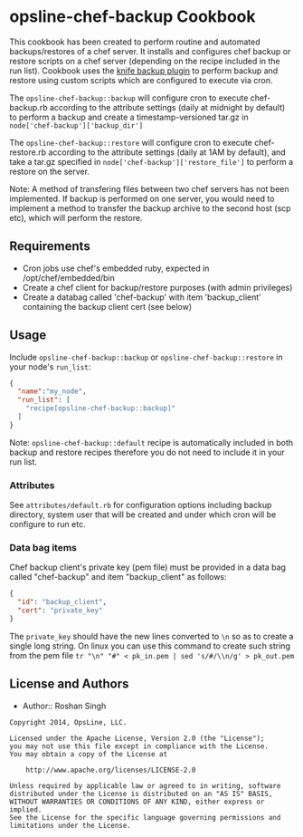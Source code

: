 opsline-chef-backup Cookbook
============================
This cookbook has been created to perform routine and automated backups/restores of a chef server. It installs and configures chef backup or restore scripts on a chef server (depending on the recipe included in the run list). Cookbook uses the [knife backup plugin](https://github.com/mdxp/knife-backup) to perform backup and restore using custom scripts which are configured to execute via cron. 

The `opsline-chef-backup::backup` will configure cron to execute chef-backup.rb according to the attribute settings (daily at midnight by default) to perform a backup and create a timestamp-versioned tar.gz in `node['chef-backup']['backup_dir']`

The `opsline-chef-backup::restore` will configure cron to execute chef-restore.rb according to the attribute settings (daily at 1AM by default), and take a tar.gz specified in `node['chef-backup']['restore_file']` to perform a restore on the server.


Note: A method of transfering files between two chef servers has not been implemented. If backup is performed on one server, you would need to implement a method to transfer the backup archive to the second host (scp etc), which will perform the restore.

Requirements
------------
- Cron jobs use chef's embedded ruby, expected in /opt/chef/embedded/bin
- Create a chef client for backup/restore purposes (with admin privileges)
- Create a databag called 'chef-backup' with item 'backup_client' containing the backup client cert (see below)

Usage
-----
Include `opsline-chef-backup::backup` or `opsline-chef-backup::restore` in your node's `run_list`:

```json
{
  "name":"my_node",
  "run_list": [
    "recipe[opsline-chef-backup::backup]"
  ]
}
```

Note: `opsline-chef-backup::default` recipe is automatically included in both backup and restore recipes therefore you do not need to include it in your run list.

### Attributes
See `attributes/default.rb` for configuration options including backup directory, system user that will be created and under which cron will be configure to run etc.

### Data bag items
Chef backup client's private key (pem file) must be provided in a data bag called "chef-backup" and item "backup_client" as follows:
```json
{
  "id": "backup_client",
  "cert": "private_key"
}
```
The `private_key` should have the new lines converted to `\n` so as to create a single long string. On linux you can use this command to create such string from the pem file `tr "\n" "#" < pk_in.pem | sed 's/#/\\n/g' > pk_out.pem`

License and Authors
-------------------
* Author:: Roshan Singh

```text
Copyright 2014, OpsLine, LLC.

Licensed under the Apache License, Version 2.0 (the "License");
you may not use this file except in compliance with the License.
You may obtain a copy of the License at

    http://www.apache.org/licenses/LICENSE-2.0

Unless required by applicable law or agreed to in writing, software
distributed under the License is distributed on an "AS IS" BASIS,
WITHOUT WARRANTIES OR CONDITIONS OF ANY KIND, either express or implied.
See the License for the specific language governing permissions and
limitations under the License.
```
